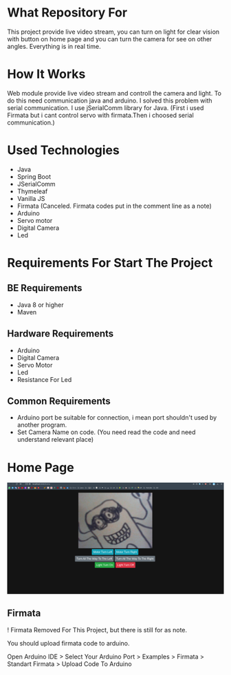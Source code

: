 # What Repository For

This project provide live video stream, you can turn on light for clear vision with button on home page and you can turn the camera for see on other angles. Everything is in real time. 

# How It Works

Web module provide live video stream and controll the camera and light. To do this need communication java and arduino. I solved this problem with serial communication. I use jSerialComm library for Java. (First i used Firmata but i cant control servo with firmata.Then i choosed serial communication.) 

# Used Technologies

* Java
* Spring Boot
* JSerialComm
* Thymeleaf
* Vanilla JS
* Firmata (Canceled. Firmata codes put in the comment line as a note)
* Arduino
* Servo motor
* Digital Camera
* Led

# Requirements For Start The Project

## BE Requirements 

* Java 8 or higher
* Maven

## Hardware Requirements

* Arduino
* Digital Camera
* Servo Motor
* Led
* Resistance For Led

## Common Requirements

* Arduino port be suitable for connection, i mean port shouldn't used by another program.
* Set Camera Name on code. (You need read the code and need understand relevant place)

# Home Page 

![Home](/doc/home.png)




Firmata
---

! Firmata Removed For This Project, but there is still for as note.

You should upload firmata code to arduino.

Open Arduino IDE > Select Your Arduino Port > Examples >  Firmata > Standart Firmata > Upload Code To Arduino
